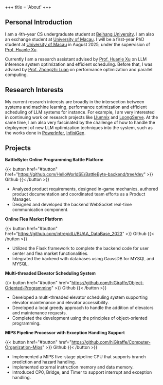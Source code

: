 +++
title = 'About'
+++

Personal Introduction
---

I am a 4th-year CS undergraduate student at <a href="https://scse.buaa.edu.cn/">Beihang University</a>. I am also an exchange student at <a href="https://www.um.edu.mo/">University of Macau</a>. I will be a first-year PhD student at <a href="https://www.um.edu.mo/">University of Macau</a> in August 2025, under the supervision of <a href="https://www.fst.um.edu.mo/personal/huanlexu/">Prof. Huanle Xu</a>.

Currently I am a research assistant advised by <a href="https://www.fst.um.edu.mo/personal/huanlexu/">Prof. Huanle Xu</a> on LLM inference system optimization and efficient scheduling. Before that, I was advised by <a href="https://scse.buaa.edu.cn/info/1079/2724.htm">Prof. Zhongzhi Luan</a> on performance optimization and parallel computing.

Research Interests
---
My current research interests are broadly in the intersection between systems and machine learning, performance optimization and efficient scheduling of LLM systems for instance. For example, I am very interested in continuing work on research projects like <a href="https://arxiv.org/abs/2406.03243">Llumnix</a> and <a href="https://arxiv.org/abs/2404.09526">LoongServe</a>. At the same time, I am also very fascinated by the challenge of how to handle the deployment of new LLM optimization techniques into the system, such as the works done in <a href="https://arxiv.org/abs/2312.12456">PowerInfer</a>, <a href="https://arxiv.org/abs/2406.19707">InfiniGen</a>.

Projects
---
**BattleByte: Online Programming Battle Platform**

{{< button href="#button" href="https://github.com/HelloWorldSE/BattleByte-backend/tree/dev" >}}
Github
{{< /button >}}

- Analyzed product requirements, designed in-game mechanics, authored product documentation and coordinated team efforts as a Product Manager.
- Designed and developed the backend WebSocket real-time communication component.

**Online Flea Market Platform**

{{< button href="#button" href="https://github.com/intrepidLi/BUAA_DataBase_2023" >}}
Github
{{< /button >}}

- Utilized the Flask framework to complete the backend code for user center and flea market functionalities.
- Integrated the backend with databases using GaussDB for MYSQL and MYSQL.
<!-- 
**Accelerating Lattice QCD on Supercomputer**

- Accelerated communication between two computational processes through Global Shared Memory and Array Memory.
- Accelerated vectorized calculations through the MT-3000 processor's Acceleration Array. -->

**Multi-threaded Elevator Scheduling System**

{{< button href="#button" href="https://github.com/hiGiraffe/Object-Oriented-Programming" >}}
Github
{{< /button >}}
- Developed a multi-threaded elevator scheduling system supporting elevator maintenance and elevator accessibility.
- Developed a local greedy approach to handle the addition of elevators and maintenance requests.
- Completed the development using the principles of object-oriented programming.

**MIPS Pipeline Processor with Exception Handling Support**

{{< button href="#button" href="https://github.com/hiGiraffe/Computer-Organization-Mips" >}}
Github
{{< /button >}}
- Implemented a MIPS five-stage pipeline CPU that supports branch prediction and hazard handling.
- Implemented external instruction memory and data memory.
- Introduced CP0, Bridge, and Timer to support interrupt and exception handling.